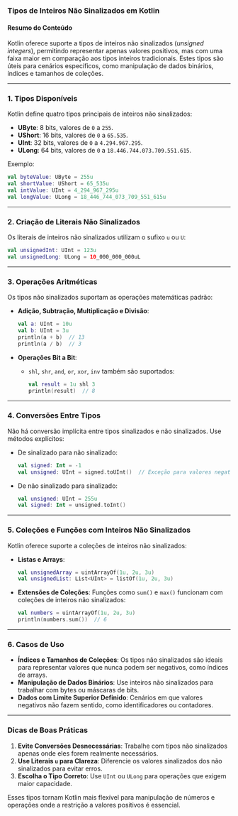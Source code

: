 ### **Tipos de Inteiros Não Sinalizados em Kotlin**

#### **Resumo do Conteúdo**
Kotlin oferece suporte a tipos de inteiros não sinalizados (*unsigned integers*), permitindo representar apenas valores positivos, mas com uma faixa maior em comparação aos tipos inteiros tradicionais. Estes tipos são úteis para cenários específicos, como manipulação de dados binários, índices e tamanhos de coleções.

---

### **1. Tipos Disponíveis**
Kotlin define quatro tipos principais de inteiros não sinalizados:
- **UByte**: 8 bits, valores de `0` a `255`.
- **UShort**: 16 bits, valores de `0` a `65.535`.
- **UInt**: 32 bits, valores de `0` a `4.294.967.295`.
- **ULong**: 64 bits, valores de `0` a `18.446.744.073.709.551.615`.

Exemplo:
```kotlin
val byteValue: UByte = 255u
val shortValue: UShort = 65_535u
val intValue: UInt = 4_294_967_295u
val longValue: ULong = 18_446_744_073_709_551_615u
```

---

### **2. Criação de Literais Não Sinalizados**
Os literais de inteiros não sinalizados utilizam o sufixo `u` ou `U`:
```kotlin
val unsignedInt: UInt = 123u
val unsignedLong: ULong = 10_000_000_000uL
```

---

### **3. Operações Aritméticas**
Os tipos não sinalizados suportam as operações matemáticas padrão:
- **Adição, Subtração, Multiplicação e Divisão**:
   ```kotlin
   val a: UInt = 10u
   val b: UInt = 3u
   println(a + b)  // 13
   println(a / b)  // 3
   ```

- **Operações Bit a Bit**:
   - `shl`, `shr`, `and`, `or`, `xor`, `inv` também são suportados:
     ```kotlin
     val result = 1u shl 3
     println(result)  // 8
     ```

---

### **4. Conversões Entre Tipos**
Não há conversão implícita entre tipos sinalizados e não sinalizados. Use métodos explícitos:
- De sinalizado para não sinalizado:
   ```kotlin
   val signed: Int = -1
   val unsigned: UInt = signed.toUInt()  // Exceção para valores negativos
   ```

- De não sinalizado para sinalizado:
   ```kotlin
   val unsigned: UInt = 255u
   val signed: Int = unsigned.toInt()
   ```

---

### **5. Coleções e Funções com Inteiros Não Sinalizados**
Kotlin oferece suporte a coleções de inteiros não sinalizados:
- **Listas e Arrays**:
   ```kotlin
   val unsignedArray = uintArrayOf(1u, 2u, 3u)
   val unsignedList: List<UInt> = listOf(1u, 2u, 3u)
   ```

- **Extensões de Coleções**:
   Funções como `sum()` e `max()` funcionam com coleções de inteiros não sinalizados:
   ```kotlin
   val numbers = uintArrayOf(1u, 2u, 3u)
   println(numbers.sum())  // 6
   ```

---

### **6. Casos de Uso**
- **Índices e Tamanhos de Coleções**:
   Os tipos não sinalizados são ideais para representar valores que nunca podem ser negativos, como índices de arrays.
- **Manipulação de Dados Binários**:
   Use inteiros não sinalizados para trabalhar com bytes ou máscaras de bits.
- **Dados com Limite Superior Definido**:
   Cenários em que valores negativos não fazem sentido, como identificadores ou contadores.

---

### **Dicas de Boas Práticas**
1. **Evite Conversões Desnecessárias**: Trabalhe com tipos não sinalizados apenas onde eles forem realmente necessários.
2. **Use Literais `u` para Clareza**: Diferencie os valores sinalizados dos não sinalizados para evitar erros.
3. **Escolha o Tipo Correto**: Use `UInt` ou `ULong` para operações que exigem maior capacidade.

Esses tipos tornam Kotlin mais flexível para manipulação de números e operações onde a restrição a valores positivos é essencial.